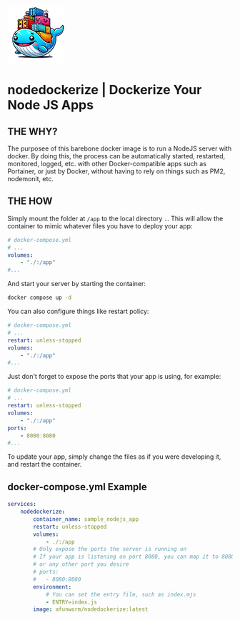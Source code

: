 ![nodedockerize](nodedockerize.png)

# nodedockerize | Dockerize Your Node JS Apps

## THE WHY?

The purposee of this barebone docker image is to run a NodeJS server with docker. By doing this, the process can be automatically started, restarted, monitored, logged, etc. with other Docker-compatible apps such as Portainer, or just by Docker, without having to rely on things such as PM2, nodemonit, etc.

## THE HOW

Simply mount the folder at `/app` to the local directory `.`. This will allow the container to mimic whatever files you have to deploy your app:

```yml
# docker-compose.yml
# ...
volumes:
    - "./:/app"
#...
```

And start your server by starting the container:

```bash
docker compose up -d
```

You can also configure things like restart policy:

```yml
# docker-compose.yml
# ...
restart: unless-stopped
volumes:
    - "./:/app"
#...
```

Just don't forget to expose the ports that your app is using, for example:

```yml
# docker-compose.yml
# ...
restart: unless-stopped
volumes:
    - "./:/app"
ports:
    - 8080:8080
#...
```

To update your app, simply change the files as if you were developing it, and restart the container.

## docker-compose.yml Example

```yaml
services:
    nodedockerize:
        container_name: sample_nodejs_app
        restart: unless-stopped
        volumes:
            - ./:/app
        # Only expose the ports the server is running on
        # If your app is listening on port 8080, you can map it to 8080 outside
        # or any other port you desire
        # ports:
        #   - 8080:8080
        environment:
            # You can set the entry file, such as index.mjs
            - ENTRY=index.js
        image: afunworm/nodedockerize:latest
```
